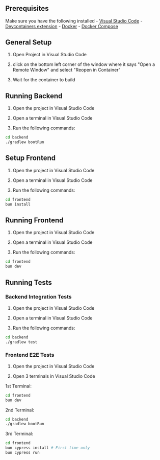 #

## Prerequisites

Make sure you have the following installed - [Visual Studio Code](https://code.visualstudio.com/) - [Devcontainers extension](https://marketplace.visualstudio.com/items?itemName=ms-vscode-remote.remote-containers) - [Docker](https://www.docker.com/) - [Docker Compose](https://docs.docker.com/compose/install/)

## General Setup

1. Open Project in Visual Studio Code

2. click on the bottom left corner of the window where it says "Open a Remote Window" and select "Reopen in Container"

3. Wait for the container to build

## Running Backend

1. Open the project in Visual Studio Code

2. Open a terminal in Visual Studio Code

3. Run the following commands:

```bash
cd backend
./gradlew bootRun
```

## Setup Frontend

1. Open the project in Visual Studio Code

2. Open a terminal in Visual Studio Code

3. Run the following commands:

```bash
cd frontend
bun install
```

## Running Frontend

1. Open the project in Visual Studio Code

2. Open a terminal in Visual Studio Code

3. Run the following commands:

```bash
cd frontend
bun dev
```

## Running Tests

### Backend Integration Tests

1. Open the project in Visual Studio Code

2. Open a terminal in Visual Studio Code

3. Run the following commands:

```bash
cd backend
./gradlew test
```

### Frontend E2E Tests

1. Open the project in Visual Studio Code

2. Open 3 terminals in Visual Studio Code

1st Terminal:

```bash
cd frontend
bun dev
```

2nd Terminal:

```bash
cd backend
./gradlew bootRun
```

3rd Terminal:

```bash
cd frontend
bun cypress install # First time only
bun cypress run
```
